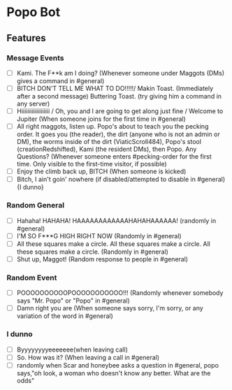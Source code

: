 # Popo Bot

## Features

### Message Events

- [ ] Kami. The F**k am I doing? (Whenever someone under Maggots (DMs) gives a command in #general)
- [ ] BITCH DON'T TELL ME WHAT TO DO!!!!!/ Makin Toast. (Immediately after a second message) Buttering Toast. (try giving him a command in any server)
- [ ] Hiiiiiiiiiiiiiiiiiii / Oh, you and I are going to get along just fine / Welcome to Jupiter (When someone joins for the first time in #general)
- [ ] All right maggots, listen up. Popo's about to teach you the pecking order. It goes you (the reader), the dirt (anyone who is not an admin or DM), the worms inside of the dirt (ViaticScroll484), Popo's stool (creationRedshifted), Kami (the resident DMs), then Popo. Any Questions? (Whenever someone enters #pecking-order for the first time. Only visible to the first-time visitor, if possible)
- [ ] Enjoy the climb back up, BITCH (When someone is kicked)
- [ ] Bitch, I ain't goin' nowhere (if disabled/attempted to disable in #general) {I dunno}

### Random General

- [ ] Hahaha! HAHAHA! HAAAAAAAAAAAAHAHAHAAAAAA! (randomly in #general)
- [ ] I'M SO F***G HIGH RIGHT NOW (Randomly in #general)
- [ ] All these squares make a circle. All these squares make a circle. All these squares make a circle. (Randomly in #general)
- [ ] Shut up, Maggot! (Random response to people in #general)

### Random Event

- [ ] POOOOOOOOOOPOOOOOOOOOOO!!! (Randomly whenever somebody says "Mr. Popo" or "Popo" in #general)
- [ ] Damn right you are (When someone says sorry, I'm sorry, or any variation of the word in #general)

### I dunno

- [ ] Byyyyyyyyeeeeeee(when leaving call)
- [ ] So. How was it? (When leaving a call in #general)
- [ ] randomly when Scar and honeybee asks a question in #general, popo says,"oh look, a woman who doesn't know any better. What are the odds"
